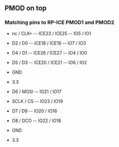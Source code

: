 ## PMOD on top

### Matching pins to RP-ICE PMOD1 and PMOD2

* nc / CLK+    -- ICE23 / ICE25 --  IO5 / IO1
* D2 / D0      -- ICE18 / ICE19 --  IO7 / IO3
* D4 / D1      -- ICE26 / ICE27 --  IO4 / IO0
* D5 / D3      -- ICE20 / ICE21 --  IO6 / IO2
* GND
* 3.3

* D6   / MOSI  -- IO21 / IO17
* SCLK / CS    -- IO23 / IO19
* D7   / D9    -- IO20 / IO16
* D8   / DCO   -- IO22 / IO18
* GND
* 3.3

